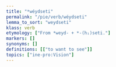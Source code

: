 ```yaml
---
title: "*wéydseti"
permalink: "/pie/verb/wéydseti"
lemma_to_sort: "weydseti"
klass: verb
etymology: ["From *weyd- +‎ *-(h₁)seti."]
markers: []
synonyms: []
definitions: [["to want to see"]]
topics: ["ine-pro:Vision"]
---
```

